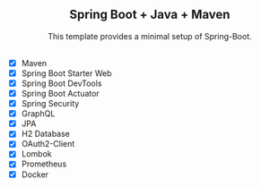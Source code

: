 <div align='center'><h2>Spring Boot + Java + Maven</h2></div>
<div align='center'>This template provides a minimal setup of Spring-Boot.</div>
<br/>

- [x] Maven
- [x] Spring Boot Starter Web
- [x] Spring Boot DevTools
- [x] Spring Boot Actuator
- [x] Spring Security
- [x] GraphQL
- [x] JPA
- [x] H2 Database
- [x] OAuth2-Client
- [x] Lombok
- [x] Prometheus
- [x] Docker
